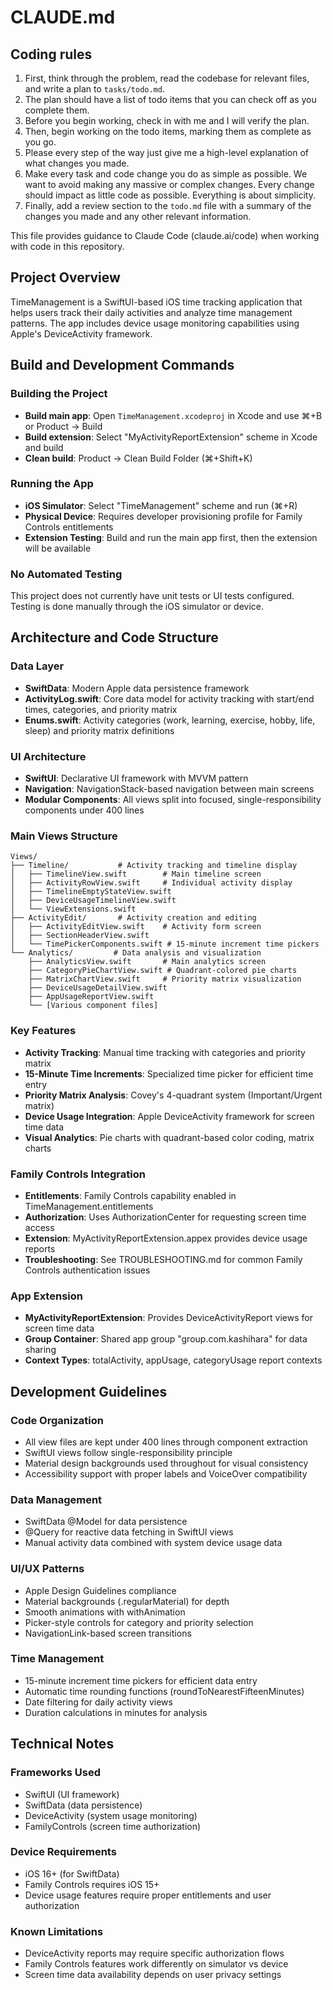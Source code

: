 # CLAUDE.md

## Coding rules
1. First, think through the problem, read the codebase for relevant files, and write a plan to `tasks/todo.md`.
2. The plan should have a list of todo items that you can check off as you complete them.
3. Before you begin working, check in with me and I will verify the plan.
4. Then, begin working on the todo items, marking them as complete as you go.
5. Please every step of the way just give me a high-level explanation of what changes you made.
6. Make every task and code change you do as simple as possible. We want to avoid making any massive or complex changes. Every change should impact as little code as possible. Everything is about simplicity.
7. Finally, add a review section to the `todo.md` file with a summary of the changes you made and any other relevant information.





This file provides guidance to Claude Code (claude.ai/code) when working with code in this repository.

## Project Overview

TimeManagement is a SwiftUI-based iOS time tracking application that helps users track their daily activities and analyze time management patterns. The app includes device usage monitoring capabilities using Apple's DeviceActivity framework.

## Build and Development Commands

### Building the Project
- **Build main app**: Open `TimeManagement.xcodeproj` in Xcode and use ⌘+B or Product → Build
- **Build extension**: Select "MyActivityReportExtension" scheme in Xcode and build
- **Clean build**: Product → Clean Build Folder (⌘+Shift+K)

### Running the App
- **iOS Simulator**: Select "TimeManagement" scheme and run (⌘+R)
- **Physical Device**: Requires developer provisioning profile for Family Controls entitlements
- **Extension Testing**: Build and run the main app first, then the extension will be available

### No Automated Testing
This project does not currently have unit tests or UI tests configured. Testing is done manually through the iOS simulator or device.

## Architecture and Code Structure

### Data Layer
- **SwiftData**: Modern Apple data persistence framework
- **ActivityLog.swift**: Core data model for activity tracking with start/end times, categories, and priority matrix
- **Enums.swift**: Activity categories (work, learning, exercise, hobby, life, sleep) and priority matrix definitions

### UI Architecture
- **SwiftUI**: Declarative UI framework with MVVM pattern
- **Navigation**: NavigationStack-based navigation between main screens
- **Modular Components**: All views split into focused, single-responsibility components under 400 lines

### Main Views Structure
```
Views/
├── Timeline/           # Activity tracking and timeline display
│   ├── TimelineView.swift        # Main timeline screen
│   ├── ActivityRowView.swift     # Individual activity display
│   ├── TimelineEmptyStateView.swift
│   ├── DeviceUsageTimelineView.swift
│   └── ViewExtensions.swift
├── ActivityEdit/       # Activity creation and editing
│   ├── ActivityEditView.swift    # Activity form screen
│   ├── SectionHeaderView.swift
│   └── TimePickerComponents.swift # 15-minute increment time pickers
└── Analytics/         # Data analysis and visualization
    ├── AnalyticsView.swift       # Main analytics screen
    ├── CategoryPieChartView.swift # Quadrant-colored pie charts
    ├── MatrixChartView.swift     # Priority matrix visualization
    ├── DeviceUsageDetailView.swift
    ├── AppUsageReportView.swift
    └── [Various component files]
```

### Key Features
- **Activity Tracking**: Manual time tracking with categories and priority matrix
- **15-Minute Time Increments**: Specialized time picker for efficient time entry
- **Priority Matrix Analysis**: Covey's 4-quadrant system (Important/Urgent matrix)
- **Device Usage Integration**: Apple DeviceActivity framework for screen time data
- **Visual Analytics**: Pie charts with quadrant-based color coding, matrix charts

### Family Controls Integration
- **Entitlements**: Family Controls capability enabled in TimeManagement.entitlements
- **Authorization**: Uses AuthorizationCenter for requesting screen time access
- **Extension**: MyActivityReportExtension.appex provides device usage reports
- **Troubleshooting**: See TROUBLESHOOTING.md for common Family Controls authentication issues

### App Extension
- **MyActivityReportExtension**: Provides DeviceActivityReport views for screen time data
- **Group Container**: Shared app group "group.com.kashihara" for data sharing
- **Context Types**: totalActivity, appUsage, categoryUsage report contexts

## Development Guidelines

### Code Organization
- All view files are kept under 400 lines through component extraction
- SwiftUI views follow single-responsibility principle
- Material design backgrounds used throughout for visual consistency
- Accessibility support with proper labels and VoiceOver compatibility

### Data Management
- SwiftData @Model for data persistence
- @Query for reactive data fetching in SwiftUI views
- Manual activity data combined with system device usage data

### UI/UX Patterns
- Apple Design Guidelines compliance
- Material backgrounds (.regularMaterial) for depth
- Smooth animations with withAnimation
- Picker-style controls for category and priority selection
- NavigationLink-based screen transitions

### Time Management
- 15-minute increment time pickers for efficient data entry
- Automatic time rounding functions (roundToNearestFifteenMinutes)
- Date filtering for daily activity views
- Duration calculations in minutes for analysis

## Technical Notes

### Frameworks Used
- SwiftUI (UI framework)
- SwiftData (data persistence)
- DeviceActivity (system usage monitoring)
- FamilyControls (screen time authorization)

### Device Requirements
- iOS 16+ (for SwiftData)
- Family Controls requires iOS 15+
- Device usage features require proper entitlements and user authorization

### Known Limitations
- DeviceActivity reports may require specific authorization flows
- Family Controls features work differently on simulator vs device
- Screen time data availability depends on user privacy settings